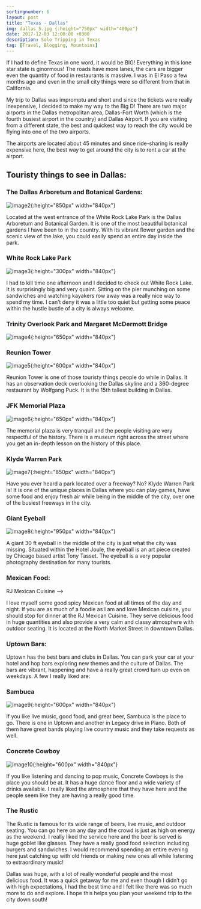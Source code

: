 ```yaml
---
sortingnumber: 6
layout: post
title: "Texas - Dallas"
img: dallas_5.jpg {:height="750px" width="400px"}
date: 2017-12-03 12:00:00 +0300
description: Solo Tripping in Texas
tag: [Travel, Blogging, Mountains]
---
```


If I had to define Texas in one word, it would be BIG! Everything in this lone star state is ginormous! The roads have more lanes, the cars are bigger even the quantity of food in restaurants is massive. I was in El Paso a few months ago and even in the small city things were so different from that in California.

My trip to Dallas was impromptu and short and since the tickets were really inexpensive, I decided to make my way to the Big D! There are two major airports in the Dallas metropolitan area, Dallas-Fort Worth (which is the fourth busiest airport in the country) and Dallas Airport. If you are visiting from a different state, the best and quickest way to reach the city would be flying into one of the two airports.

The airports are located about 45 minutes and since ride-sharing is really expensive here, the best way to get around the city is to rent a car at the airport.

## Touristy things to see in Dallas:

### The Dallas Arboretum and Botanical Gardens:

![image2]({{site.baseurl}}/assets/img/dallas_2.jpeg){:height="850px" width="840px"}

Located at the west entrance of the White Rock Lake Park is the Dallas Arboretum and Botanical Garden. It is one of the most beautiful botanical gardens I have been to in the country. With its vibrant flower garden and the scenic view of the lake, you could easily spend an entire day inside the park.

### White Rock Lake Park

![image3]({{site.baseurl}}/assets/img/dallas_3.jpg){:height="300px" width="840px"}

I had to kill time one afternoon and I decided to check out White Rock Lake. It is surprisingly big and very quaint. Sitting on the pier munching on some sandwiches and watching kayakers row away was a really nice way to spend my time. I can’t deny it was a little too quiet but getting some peace within the hustle bustle of a city is always welcome.

### Trinity Overlook Park and Margaret McDermott Bridge

![image4]({{site.baseurl}}/assets/img/dallas_4.jpeg){:height="650px" width="840px"}


### Reunion Tower

![image5]({{site.baseurl}}/assets/img/dallas_5.jpg){:height="600px" width="840px"}

Reunion Tower is one of those touristy things people do while in Dallas. It has an observation deck overlooking the Dallas skyline and a 360-degree restaurant by Wolfgang Puck. It is the 15th tallest building in Dallas.

### JFK Memorial Plaza

![image6]({{site.baseurl}}/assets/img/dallas_6.jpeg){:height="650px" width="840px"}

The memorial plaza is very tranquil and the people visiting are very respectful of the history. There is a museum right across the street where you get an in-depth lesson on the history of this place.

### Klyde Warren Park

![image7]({{site.baseurl}}/assets/img/dallas_7.jpg){:height="850px" width="840px"}

Have you ever heard a park located over a freeway? No? Klyde Warren Park is! It is one of the unique places in Dallas where you can play games, have some food and enjoy fresh air while being in the middle of the city, over one of the busiest freeways in the city.

### Giant Eyeball

![image8]({{site.baseurl}}/assets/img/dallas_8.jpg){:height="950px" width="840px"}

A giant 30 ft eyeball in the middle of the city is just what the city was missing. Situated within the Hotel Joule, the eyeball is an art piece created by Chicago based artist Tony Tasset. The eyeball is a very popular photography destination for many tourists.

### Mexican Food:

RJ Mexican Cuisine –>

I love myself some good spicy Mexican food at all times of the day and night. If you are as much of a foodie as I am and love Mexican cuisine, you should stop for dinner at the RJ Mexican Cuisine. They serve delicious food in huge quantities and also provide a very calm and classy atmosphere with outdoor seating. It is located at the North Market Street in downtown Dallas.

### Uptown Bars:

Uptown has the best bars and clubs in Dallas. You can park your car at your hotel and hop bars exploring new themes and the culture of Dallas. The bars are vibrant, happening and have a really great crowd turn up even on weekdays. A few I really liked are:

### Sambuca

![image9]({{site.baseurl}}/assets/img/dallas_9.jpg){:height="600px" width="840px"}

If you like live music, good food, and great beer, Sambuca is the place to go. There is one in Uptown and another in Legacy drive in Plano. Both of them have great bands playing live country music and they take requests as well.

### Concrete Cowboy

![image10]({{site.baseurl}}/assets/img/dallas_10.jpg){:height="600px" width="840px"}

If you like listening and dancing to pop music, Concrete Cowboys is the place you should be at. It has a huge dance floor and a wide variety of drinks available. I really liked the atmosphere that they have here and the people seem like they are having a really good time.

### The Rustic

The Rustic is famous for its wide range of beers, live music, and outdoor seating. You can go here on any day and the crowd is just as high on energy as the weekend. I really liked the service here and the beer is served is huge goblet like glasses. They have a really good food selection including burgers and sandwiches. I would recommend spending an entire evening here just catching up with old friends or making new ones all while listening to extraordinary music!

Dallas was huge, with a lot of really wonderful people and the most delicious food. It was a quick getaway for me and even though I didn’t go with high expectations, I had the best time and I felt like there was so much more to do and explore. I hope this helps you plan your weekend trip to the city down south!
